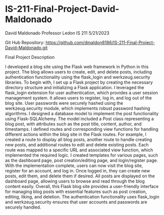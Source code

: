 # IS-211-Final-Project-David-Maldonado

David Maldonado
Professor Ledon
IS 211
5/21/2023

Git Hub Repository: https://github.com/dmaldon8186/IS-211-Final-Project-David-Maldonado.git

Final Project Description

I developed a blog site using the Flask web framework in Python in this project. The blog allows users to create, edit, and delete posts, including authentication functionality using the flask_login and werkzeug.security libraries. To begin with, I set up a Flask project by creating the necessary directory structure and initializing a Flask application. I leveraged the flask_login extension for user authentication, which provides a user session management system. It allows users to register, log in, and log out of the blog site. User passwords were securely hashed using the werkzeug.security module, which implements robust password hashing algorithms. I designed a database model to implement the post functionality using Flask-SQLAlchemy. 
The model included a Post class representing a blog post, with attributes such as the post title, content, author, and timestamps. I defined routes and corresponding view functions for handling different actions within the blog site in the Flask routes. For example, I created a route to display all blog posts, another route to handle creating new posts, and additional routes to edit and delete existing posts. Each route was mapped to a specific URL and associated view function, which implemented the required logic. I created templates for various pages, such as the dashboard page, post creation/editing page, and login/register page. With the implementation complete, users can now visit the blog site, register for an account, and log in. Once logged in, they can create new posts, edit them, and delete them if desired. All posts are displayed on the dashboard page, allowing users to browse and read through the blog content easily. Overall, this Flask blog site provides a user-friendly interface for managing blog posts with essential features such as post creation, editing, liking, and deletion. The authentication functionality uses flask_login and werkzeug.security ensures that user accounts and passwords are securely handled.
